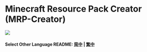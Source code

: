 # Minecraft Resource Pack Creator (MRP-Creator)
![](https://img.shields.io/badge/Minecraft-1.20.4-brightgreen.svg?colorB=469C00)

#### Select Other Language README: [简中](README_CN.md) | [繁中](README_Hant.md)

